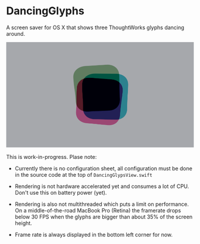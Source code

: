 # DancingGlyphs
A screen saver for OS X that shows three ThoughtWorks glyphs dancing around.

![](Screenshot.png)


This is work-in-progress. Plase note:

* Currently there is no configuration sheet, all configuration must be done in the source code at the top of `DancingGlypsView.swift`

* Rendering is not hardware accelerated yet and consumes a lot of CPU. Don't use this on battery power (yet).

* Rendering is also not multithreaded which puts a limit on performance. On a middle-of-the-road MacBook Pro (Retina) the framerate drops below 30 FPS when the glyphs are bigger than about 35% of the screen height.

* Frame rate is always displayed in the bottom left corner for now.
